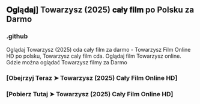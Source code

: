 ## 𝐎𝐠𝐥ą𝐝𝐚𝐣] Towarzysz (2025) 𝐜𝐚ł𝐲 𝐟𝐢𝐥𝐦 po Polsku za Darmo

### .github

Oglądaj Towarzysz (2025) cda cały film za darmo - Towarzysz Film Online HD  po polsku, Towarzysz caly film cda. Oglądaj film Towarzysz online. Gdzie można oglądać Towarzysz filmy za Darmo

### [Obejrzyj Teraz ➤ Towarzysz (2025) Cały Film Online HD]

### [Pobierz Tutaj ➤ Towarzysz (2025) Cały Film Online HD]
